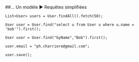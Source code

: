 ##... Un modèle ► Requêtes simplifiées

	List<User> users = User.findAll().fetch(50);

	User user = User.find("select u from User u where u.name = 'bob'").first();

	User user = User.find("byName","Bob").first();

	user.email = "ph.charriere@gmail.com";

	user.save();